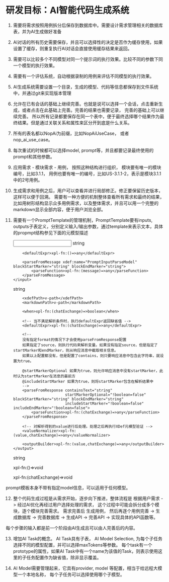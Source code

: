 # 研发目标：AI智能代码生成系统



1. 需要将需求按照用例拆分后保存到数据库中。需要设计需求管理相关的数据库表，并为AI生成做好准备

2. AI对话的所有历史需要保存，并且可以选择性的决定是否作为缓存使用，如果设置了缓存，则重复执行AI对话会直接使用缓存结果来返回。

3. 需要可以比较多个不同模型对同一个提示词的执行效果。比较不同的参数下同一个模型的执行效果。

4. 需要有一个评估系统，自动根据录制的用例来评估不同模型的执行效果。

5. AI生成系统需要设置一个目录，生成的模型、代码等信息都保存到文件系统中，并通过git来实现版本管理

6. 允许在已有会话的基础上继续完善。也就是说可以选择一个会话，点击重新生成，或者点击在此基础上完善。完善的结果也需要记录， 完善的基础上可以继续完善。 所以所有记录都要保存在同一个表中，便于最终选择哪个结果作为最终结果。但是通过关联关系和属性来区分开到底是什么关系。

7. 所有的表名都以NopAi为前缀，比如NopAiUseCase， 或者nop_ai_use_case。

8. 每次重试的时候都可以选择model, prompt等，并且都要记录最终使用的prompt和其他参数。

9. 应用需求 - 模块需求 - 用例， 按照这种结构进行组织， 模块要有唯一的模块编号，比如3.1.1， 用例也要有唯一的编号，比如US-3.1.1-2，表示是模块3.1.1中的2号用例。

10. 生成需求和用例之后，用户可以查看并进行局部修正。修正要保留历史版本，这样可以便于回溯。 需要有一种方便的机制整体查看所有需求和最终的结果，比如用树形结构显示众多用例需求，以及整体需求，并且可以用一个完整的markdown显示全部内容，便于用户浏览全部。

11. 需要有一个PromptTemplate的管理机制，PromptTemplate要有inputs, outputs子表定义，分别定义输入/输出参数，通过template来表示文本，具体的propmpt结构参见下面的元模型描述
<prompt
        displayName="string">

    <description xdef:value="string"/>

    <defaultChatOptions xdef:ref="chat-options.xdef"/>

    <inputs >
        <!--
        声明模板中使用的变量信息。主要用于模板管理
        -->
        <input name="!var-name" displayName="string" xdef:name="PromptInputModel"
               type="generic-type" optional="!boolean=false" mandatory="!boolean=false">
            <schema xdef:ref="../schema/schema.xdef"/>
            <description>string</description>

            <defaultExpr>xpl-fn:()=>any</defaultExpr>

            <parseFromMessage xdef:name="PromptInputParseModel" blockStartMarker="string" blockEndMarker="string">
                <parseFunction>xpl-fn:(message)=>any</parseFunction>
            </parseFromMessage>
        </input>
    </inputs>

    <outputs >
        <!-- 解析响应消息，得到结果变量保存到AiResultMessage上
          @skipWhenResponseInvalid 当AichatExchange为invalid状态时，跳过此输出变量的解析
          @parseAfterPostProcess 是否在postProcess调用之前解析
          @format 如果是xml，则尝试从content中解析得到XML节点。如果是json，则尝试解析得到json数据。解析中会自动忽略一些无关的输出信息。
        -->
        <output name="!var-name" displayName="string" xdef:name="PromptOutputModel" type="generic-type"
                optional="!boolean=false" mandatory="!boolean=false"
                format="enum:io.nop.ai.core.model.PromptOutputFormat" codeLang="string"
                skipWhenResponseInvalid="!boolean=false" parseAfterPostProcess="!boolean=false">
            <description>string</description>
            <schema xdef:ref="../schema/schema.xdef"/>

            <xdefPath>v-path</xdefPath>
            <markdownPath>v-path</markdownPath>

            <when>xpl-fn:(chatExchange)=>boolean</when>

            <!-- 当不满足解析条件时，执行defaultExpr返回缺省值 -->
            <defaultExpr>xpl-fn:(chatExchange)=>any</defaultExpr>

            <!--
            没有指定format的情况下才会使用parseFromResponse配置
            如果指定了source，则执行代码来解析变量。如果没有指定source，但是指定了startMarker和endMarker，则从响应消息中截取相关信息。
            如果以上配置都没有，但是配置了contains，则只要响应消息中包含此字符串，就设置为true。

            @startMarkerOptional 如果为true，则允许响应消息中没有startMarker，此时认为startMarker在消息的最前方
            @includeStartMarker 如果为true，则将startMarker包含在解析结果中
            -->
            <parseFromResponse containsText="string"
                               startMarkerOptional="!boolean=false" blockStartMarker="string" blockEndMarker="string"
                               includeStartMarker="!boolean=false" includeEndMarker="!boolean=false">
                <parseFunction>xpl-fn:(chatExchange)=>any</parseFunction>
            </parseFromResponse>

            <!-- 对解析得到的value进行后处理。处理之后再执行XDef元模型验证 -->
            <valueNormalizer>xpl-fn:(value,chatExchange)=>any</valueNormalizer>

            <outputBuilder>xpl-fn:(value,chatExchange)=>any</outputBuilder>
        </output>
    </outputs>

    <!--
    通过xpl模板语言生成prompt，可以利用xpl的扩展能力实现Prompt的结构化抽象
    -->
    <template>xpl-text</template>

    <!--
    用于标记整个输出结束的标记，必须以这个字符串为结尾才是合法输出。最终结果会自动删除这个标记
    通过额外增加一些特殊的标记提示，可以简化结果解析并识别AI输出质量。如果不能严格按照格式要求输出，则往往质量不高。
    -->
    <responseEndMarker>string</responseEndMarker>

    <preProcess>xpl-fn:()=>void</preProcess>

    <!--
    执行完AI模型调用后得到AichatExchange对象，可以通过模板内置的后处理器对返回结果进行再加工。
    这样在切换不同的Prompt模板的时候可以自动切换使用不同的后处理器。
    -->
    <postProcess>xpl-fn:(chatExchange)=>void</postProcess>
</prompt>

prompt模板本身不带有指定model信息，可以适用于任何模型。


12. 整个代码生成过程是从需求开始，逐步向下推进，整体流程是 根据用户需求 -> 经过AI优化再经过用户选择处理的需求， 这个过程中可能会拆分成多个模块，逐个模块完善需求。
  需求完善后 生成用例， 然后再逐个用例完善 -> 生成数据库 -> 完善数据库 -> 生成API -> 完善API -> 实现具体的API函数等。

  每个步骤的输入都是前一个阶段由AI生成且可以由人完善后的内容。

13. 增加AI Task的概念。 AI Task具有子表， AI Model Selection, 为每个子任务选择不同的模型配置，并可以选择maxTokens等参数。 每个task有一个prototype的属性，如果AI Task中有一个name为该值的Task，则表示使用这里的子任务配置作为缺省值，除非显示覆盖。

14. AI Model需要管理起来，它具有provider, model 等配置，相当于给远程大模型一个本地名称， 每个子任务可以选择使用哪个子模型。
